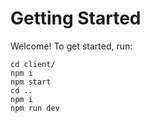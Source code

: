 # Getting Started

Welcome! To get started, run:

```
cd client/
npm i
npm start
cd ..
npm i
npm run dev
```